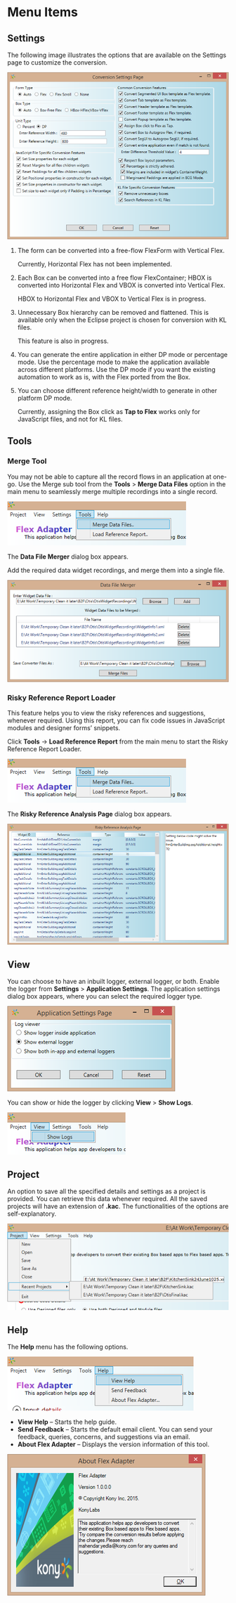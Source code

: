 ﻿  

Menu Items
==========

Settings
--------

The following image illustrates the options that are available on the Settings page to customize the conversion.

![](Resources/Images/ConversionSettings.png)

1.  The form can be converted into a free-flow FlexForm with Vertical Flex.
    
    Currently, Horizontal Flex has not been implemented.
    
2.  Each Box can be converted into a free flow FlexContainer; HBOX is converted into Horizontal Flex and VBOX is converted into Vertical Flex.
    
    HBOX to Horizontal Flex and VBOX to Vertical Flex is in progress.
    
3.  Unnecessary Box hierarchy can be removed and flattened. This is available only when the Eclipse project is chosen for conversion with KL files.
    
    This feature is also in progress.
    
4.  You can generate the entire application in either DP mode or percentage mode. Use the percentage mode to make the application available across different platforms. Use the DP mode if you want the existing automation to work as is, with the Flex ported from the Box.
    
5.  You can choose different reference height/width to generate in other platform DP mode.
    
    Currently, assigning the Box click as **Tap to Flex** works only for JavaScript files, and not for KL files.
    

Tools
-----

### Merge Tool

You may not be able to capture all the record flows in an application at one-go. Use the Merge sub tool from the **Tools** > **Merge Data Files** option in the main menu to seamlessly merge multiple recordings into a single record.

![](Resources/Images/Tools.png)

The **Data File Merger** dialog box appears.

Add the required data widget recordings, and merge them into a single file.

![](Resources/Images/DataFileMerger.png)

### Risky Reference Report Loader

This feature helps you to view the risky references and suggestions, whenever required. Using this report, you can fix code issues in JavaScript modules and designer forms’ snippets.

Click **Tools** -> **Load Reference Report** from the main menu to start the Risky Reference Report Loader.

![](Resources/Images/Tools.png)

The **Risky Reference Analysis Page** dialog box appears.

![](Resources/Images/ReferenceReport.png)

View
----

You can choose to have an inbuilt logger, external logger, or both. Enable the logger from **Settings** > **Application Settings**. The application settings dialog box appears, where you can select the required logger type.

![](Resources/Images/AppSettings.png)

You can show or hide the logger by clicking **View** > **Show Logs**.

![](Resources/Images/View.png)

Project
-------

An option to save all the specified details and settings as a project is provided. You can retrieve this data whenever required. All the saved projects will have an extension of **.kac**. The functionalities of the options are self-explanatory.

![](Resources/Images/Project.png)

Help
----

The **Help** menu has the following options.

![](Resources/Images/Help.png)

*   **View Help** – Starts the help guide.
*   **Send Feedback** – Starts the default email client. You can send your feedback, queries, concerns, and suggestions via an email.
*   **About Flex Adapter** – Displays the version information of this tool.

![](Resources/Images/About.png)
